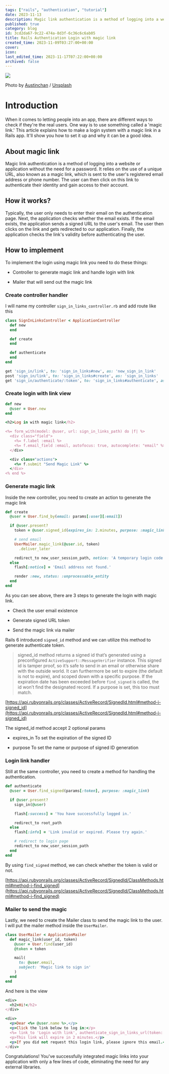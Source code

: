 ```yaml
---
tags: ["rails", "authentication", "tutorial"]
date: 2023-11-13
description: Magic link authentication is a method of logging into a website or application without the need for a password.
published: true
category: blog
id: 3cd2da67-9c22-474a-8d3f-6c36c6c6ab05
title: Rails Authentication Login with magic link
created_time: 2023-11-09T03:27:00+00:00
cover: 
icon: 
last_edited_time: 2023-11-17T07:22:00+00:00
archived: false
---
```


![](https://images.unsplash.com/photo-1496449903678-68ddcb189a24?ixlib=rb-4.0.3&q=85&fm=jpg&crop=entropy&cs=srgb)

Photo by [Austinchan](https://unsplash.com/@austinchan) / [Unsplash](https://unsplash.com/?utm_source=ghost&utm_medium=referral&utm_campaign=api-credit)

# Introduction

When it comes to letting people into an app, there are different ways to check if they're the real users. One way is to use something called a 'magic link.' This article explains how to make a login system with a magic link in a Rails app. It'll show you how to set it up and why it can be a good idea.

## About magic link

Magic link authentication is a method of logging into a website or application without the need for a password. It relies on the use of a unique URL, also known as a magic link, which is sent to the user's registered email address or phone number. The user can then click on this link to authenticate their identity and gain access to their account.

## How it works?

Typically, the user only needs to enter their email on the authentication page. Next, the application checks whether the email exists. If the email exists, the application sends a signed URL to the user's email. The user then clicks on the link and gets redirected to our application. Finally, the application checks the link's validity before authenticating the user.

## How to implement

To implement the login using magic link you need to do these things:

- Controller to generate magic link and handle login with link

- Mailer that will send out the magic link

### Create controller handler

I will name my controller `sign_in_links_controller.rb` and add route like this

```ruby
class SignInLinksController < ApplicationController
  def new
  end

  def create
  end

  def authenticate
  end
end
```

```ruby
get 'sign_in/link', to: 'sign_in_links#new', as: 'new_sign_in_link'
post 'sign_in/link', to: 'sign_in_links#create', as: 'sign_in_links'
get 'sign_in/authenticate/:token', to: 'sign_in_links#authenticate', as: 'authenticate_sign_in_links'
```

### Create login with link view

```ruby
def new
  @user = User.new
end
```

```ruby
<h2>Log in with magic link</h2>

<%= form_with(model: @user, url: sign_in_links_path) do |f| %>
  <div class="field">
    <%= f.label :email %>
    <%= f.email_field :email, autofocus: true, autocomplete: "email" %>
  </div>

  <div class="actions">
    <%= f.submit "Send Magic Link" %>
  </div>
<% end %>
```

### Generate magic link

Inside the new controller, you need to create an action to generate the magic link

```ruby
def create
  @user = User.find_by(email: params[:user][:email])

  if @user.present?
    token = @user.signed_id(expires_in: 2.minutes, purpose: :magic_link)

    # send email
    UserMailer.magic_link(@user.id, token)
      .deliver_later

    redirect_to new_user_session_path, notice: 'A temporary login code has been sent to your inbox. Please check it.'
  else
    flash[:notice] = 'Email address not found.'

    render :new, status: :unprocessable_entity
  end
end
```

As you can see above, there are 3 steps to generate the login with magic link.

- Check the user email existence

- Generate signed URL token

- Send the magic link via mailer

Rails 6 introduced `signed_id` method and we can utilize this method to generate authenticate token.

> signed_id method returns a signed id that’s generated using a preconfigured `ActiveSupport::MessageVerifier` instance. This signed id is tamper proof, so it’s safe to send in an email or otherwise share with the outside world. It can furthermore be set to expire (the default is not to expire), and scoped down with a specific purpose. If the expiration date has been exceeded before `find_signed` is called, the id won’t find the designated record. If a purpose is set, this too must match.

[https://api.rubyonrails.org/classes/ActiveRecord/SignedId.html#method-i-signed_id](https://api.rubyonrails.org/classes/ActiveRecord/SignedId.html#method-i-signed_id)

The signed_id method accept 2 optional params

- expires_in
To set the expiration of the signed ID

- purpose
To set the name or purpose of signed ID generation

### Login link handler

Still at the same controller, you need to create a method for handling the authentication.

```ruby
def authenticate
  @user = User.find_signed(params[:token], purpose: :magic_link)

  if @user.present?
    sign_in(@user)

    flash[:success] = 'You have successfully logged in.'

    redirect_to root_path
  else
    flash[:info] = 'Link invalid or expired. Please try again.'

    # redirect to login page
    redirect_to new_user_session_path
  end
end
```

By using `find_signed` method, we can check whether the token is valid or not.

[https://api.rubyonrails.org/classes/ActiveRecord/SignedId/ClassMethods.html#method-i-find_signed](https://api.rubyonrails.org/classes/ActiveRecord/SignedId/ClassMethods.html#method-i-find_signed)

### Mailer to send the magic

Lastly, we need to create the Mailer class to send the magic link to the user. I will put the mailer method inside the `UserMailer`.

```ruby
class UserMailer < ApplicationMailer
  def magic_link(user_id, token)
    @user = User.find(user_id)
    @token = token

    mail(
      to: @user.email,
      subject: 'Magic link to sign in'
    )
  end
end
```

And here is the view

```ruby
<div>
  <h2>Hi!</h2>
</div>

<div>
  <p>Dear <%= @user.name %>,</p>
  <p>Click the link below to log in:</p>
  <%= link_to 'Login with link', authenticate_sign_in_links_url(token: @token) %>
  <p>This link will expire in 2 minutes.</p>
  <p>If you did not request this login link, please ignore this email.</p>
</div>
```

Congratulations! You've successfully integrated magic links into your application with only a few lines of code, eliminating the need for any external libraries.
